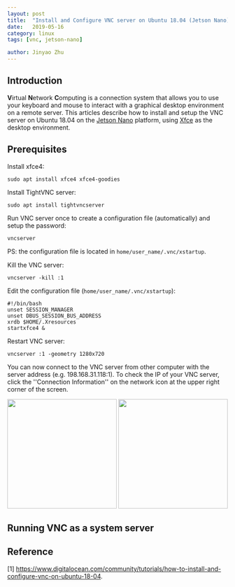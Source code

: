 ```yaml
---
layout: post
title:  "Install and Configure VNC server on Ubuntu 18.04 (Jetson Nano)"
date:   2019-05-16
category: linux
tags: [vnc, jetson-nano]

author: Jinyao Zhu
---
```

## Introduction
**V**irtual **N**etwork **C**omputing is a connection system that allows you to use your keyboard and mouse to interact with a graphical desktop environment on a remote server. This articles describe how to install and setup the VNC server on Ubuntu 18.04 on the [Jetson Nano](https://developer.nvidia.com/embedded/buy/jetson-nano-devkit) platform, using [Xfce](https://www.xfce.org/) as the desktop environment.

## Prerequisites
Install xfce4:
```
sudo apt install xfce4 xfce4-goodies
```
Install TightVNC server:
```
sudo apt install tightvncserver
```
Run VNC server once to create a configuration file (automatically) and setup the password:
```
vncserver
```
PS: the configuration file is located in ```home/user_name/.vnc/xstartup```.  

Kill the VNC server:
```
vncserver -kill :1
```

Edit the configuration file (```home/user_name/.vnc/xstartup```):
```
#!/bin/bash
unset SESSION_MANAGER
unset DBUS_SESSION_BUS_ADDRESS
xrdb $HOME/.Xresources
startxfce4 &
```
Restart VNC server:
```
vncserver :1 -geometry 1280x720
```
You can now connect to the VNC server from other computer with the server address (e.g. 198.168.31.118:1). To check the IP of your VNC server, click the ''Connection Information'' on the network icon at the upper right corner of the screen.  
<div style="text-align: center">
<img src='{{site.baseurl}}/assets/images/2019-05-16/ip1.PNG' height=250 />  <img src='{{site.baseurl}}/assets/images/2019-05-16/ip2.PNG' height=250/>
</div>

## Running VNC as a system server



## Reference
[1] https://www.digitalocean.com/community/tutorials/how-to-install-and-configure-vnc-on-ubuntu-18-04.



